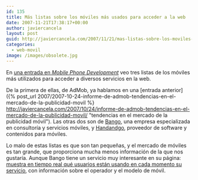 ```yaml
---
id: 135
title: Más listas sobre los móviles más usados para acceder a la web
date: 2007-11-21T17:38:17+00:00
author: javiercancela
layout: post
guid: http://javiercancela.com/2007/11/21/mas-listas-sobre-los-moviles-mas-usados-para-acceder-a-la-web/
categories:
  - web-movil
image: /images/obsolete.jpg
---
```

En [una entrada en _Mobile Phone Development_](http://mobilephonedevelopment.com/archives/488 "Top Devices for Development?") veo tres listas de los móviles más utilizados para acceder a diversos servicios en la web.

De la primera de ellas, de AdMob, ya hablamos en una [entrada anterior]({% post_url 2007/2007-10-24-informe-de-admob-tendencias-en-el-mercado-de-la-publicidad-movil %} http://javiercancela.com/2007/10/24/informe-de-admob-tendencias-en-el-mercado-de-la-publicidad-movil/ "tendencias en el mercado de la publicidad móvil"). Las otras dos son de [Bango](http://bango.com/es/default.aspx "Bnago"), una empresa especializada en consultoría y servicios móviles, y [Handandgo](http://www.handango.com/home.jsp?siteId=1# "Handandgo"), proveedor de software y contenidos para móviles.

Lo malo de estas listas es que son tan pequeñas, y el mercado de móviles es tan grande, que proporciona mucha menos información de la que nos gustaría. Aunque Bango tiene un servicio muy interesante en su página: [muestra en tiempo real qué usuarios están usando en cada momento su servicio](http://bango.com/live/Default.aspx "Bango live"), con información sobre el operador y el modelo de móvil.